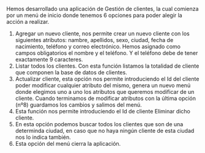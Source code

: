 Hemos desarrollado una aplicación de Gestión de clientes, la cual comienza por un menú de inicio donde tenemos 6 opciones para poder alegir la acción a realizar.
  1. Agregar un nuevo cliente, nos permite crear un nuevo cliente con los siguientes atributos: nambre, apellidos, sexo, ciudad, fecha de nacimiento, teléfono y correo electrónico.
      Hemos asignado como campos obligatorios el nombre y el teléfono. Y el teléfono debe de tener exactamente 9 caracteres.
  2. Listar todos los clientes. Con esta función listamos la totalidad de cliente que componen la base de datos de clientes.
  3. Actualizar cliente, esta opción nos permite introduciendo el Id del cliente poder modificar cualquier atributo del mismo,
     genera un nuevo menú donde elegimos uno a uno los atributos que queremos modificar de un cliente. Cuando terminamos de modificar atributos con la última opción (nº8) guardamos los cambios y salimos del menú.
  4. Esta función nos permite introduciendo el Id de cliente Eliminar dicho cliente.
  5. En esta opción podemos buscar todos los clientes que son de una determinda ciudad, en caso que no haya ningún cliente de esta ciudad nos lo indica también.
  6. Esta opción del menú cierra la aplicación.
         
